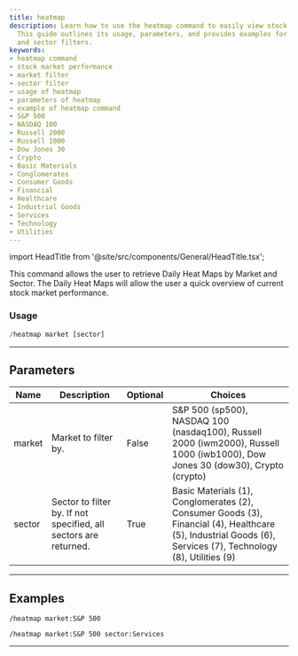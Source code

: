 ```yaml
---
title: heatmap
description: Learn how to use the heatmap command to easily view stock market performance.
  This guide outlines its usage, parameters, and provides examples for both the market
  and sector filters.
keywords:
- heatmap command
- stock market performance
- market filter
- sector filter
- usage of heatmap
- parameters of heatmap
- example of heatmap command
- S&P 500
- NASDAQ 100
- Russell 2000
- Russell 1000
- Dow Jones 30
- Crypto
- Basic Materials
- Conglomerates
- Consumer Goods
- Financial
- Healthcare
- Industrial Goods
- Services
- Technology
- Utilities
---
```


import HeadTitle from '@site/src/components/General/HeadTitle.tsx';

<HeadTitle title="general: heatmap - Discord Reference | OpenBB Bot Docs" />

This command allows the user to retrieve Daily Heat Maps by Market and Sector. The Daily Heat Maps will allow the user a quick overview of current stock market performance.

### Usage

```python wordwrap
/heatmap market [sector]
```

---

## Parameters

| Name | Description | Optional | Choices |
| ---- | ----------- | -------- | ------- |
| market | Market to filter by. | False | S&P 500 (sp500), NASDAQ 100 (nasdaq100), Russell 2000 (iwm2000), Russell 1000 (iwb1000), Dow Jones 30 (dow30), Crypto (crypto) |
| sector | Sector to filter by. If not specified, all sectors are returned. | True | Basic Materials (1), Conglomerates (2), Consumer Goods (3), Financial (4), Healthcare (5), Industrial Goods (6), Services (7), Technology (8), Utilities (9) |


---

## Examples

```
/heatmap market:S&P 500
```
```
/heatmap market:S&P 500 sector:Services
```

---
